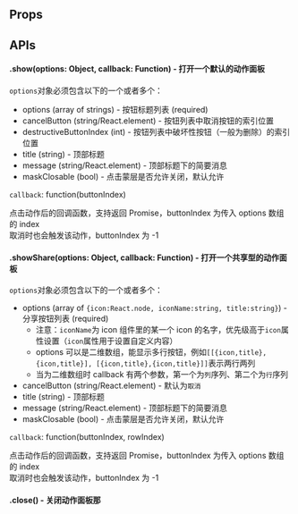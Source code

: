 ## Props

## APIs

#### .show(options: Object, callback: Function) - 打开一个默认的动作面板

`options`对象必须包含以下的一个或者多个：

- options (array of strings) - 按钮标题列表 (required)
- cancelButton (string/React.element) - 按钮列表中取消按钮的索引位置
- destructiveButtonIndex (int) - 按钮列表中破坏性按钮（一般为删除）的索引位置
- title (string) - 顶部标题
- message (string/React.element) - 顶部标题下的简要消息
- maskClosable (bool) - 点击蒙层是否允许关闭，默认允许 

`callback`: function(buttonIndex)   

点击动作后的回调函数，支持返回 Promise，buttonIndex 为传入 options 数组的 index  
取消时也会触发该动作，buttonIndex 为 -1  

#### .showShare(options: Object, callback: Function) - 打开一个共享型的动作面板

`options`对象必须包含以下的一个或者多个：

- options (array of `{icon:React.node, iconName:string, title:string}`) - 分享按钮列表 (required)
    - 注意：`iconName`为 icon 组件里的某一个 icon 的名字，优先级高于`icon`属性设置（`icon`属性用于设置自定义内容）
    - options 可以是二维数组，能显示多行按钮，例如`[[{icon,title},{icon,title}], [{icon,title},{icon,title}]]`表示两行两列
    - 当为二维数组时 callback 有两个参数，第一个为`列`序列、第二个为`行`序列
- cancelButton (string/React.element) - 默认为`取消`
- title (string) - 顶部标题
- message (string/React.element) - 顶部标题下的简要消息
- maskClosable (bool) - 点击蒙层是否允许关闭，默认允许

`callback`: function(buttonIndex, rowIndex)   

点击动作后的回调函数，支持返回 Promise，buttonIndex 为传入 options 数组的 index  
取消时也会触发该动作，buttonIndex 为 -1  

#### .close() -  关闭动作面板那

